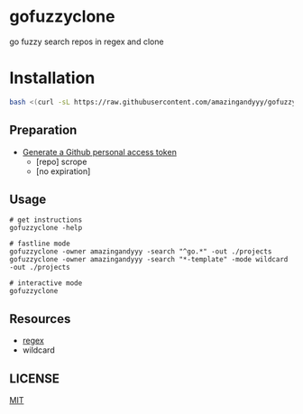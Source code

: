 # gofuzzyclone

go fuzzy search repos in regex and clone

# Installation

```sh
bash <(curl -sL https://raw.githubusercontent.com/amazingandyyy/gofuzzyclone/main/install.sh)
```

## Preparation

- [Generate a Github personal access token](https://github.com/settings/tokens/new?scopes=repo&description=gofuzzyclone-cli)
  - [repo] scrope
  - [no expiration]

## Usage

```
# get instructions
gofuzzyclone -help

# fastline mode
gofuzzyclone -owner amazingandyyy -search "^go.*" -out ./projects
gofuzzyclone -owner amazingandyyy -search "*-template" -mode wildcard -out ./projects

# interactive mode
gofuzzyclone
```

## Resources

- [regex](http://regex101.com)
- wildcard

## LICENSE

[MIT](./LICENSE)
